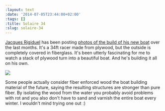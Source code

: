 ```yaml
---
:layout: text
:date: '2014-07-05T23:44:00+02:00'
:tags: []
:title: Solaire 34
:slug: solaire-34
---
```

[Jacques Rigiduel](http://www.jacques-riguidel.com/) has been posting [photos of the build of his new boat](https://m.flickr.com/#/photos/44882483@N04/sets/72157637490382793/) over the last months. It's a 34ft racer made from plywood, but the outside is completely covered in fiberglass. It's been utterly fascinating for me to watch a stack of plywood turn into a beautiful boat. And he's building it all on his own.

![](https://31.media.tumblr.com/81d51ac9f6a31cd0bb98569ed458a663/tumblr_inline_n89dqra0021qcydz0.jpg)

Some people actually consider fiber enforced wood the boat building material of the future, saying the resulting structures are stronger than pure fiber. By isolating the wood from the water you probably avoid problems with rot and you also don't have to sand and varnish the entire boat every winter. I wouldn't mind trying one out :)
